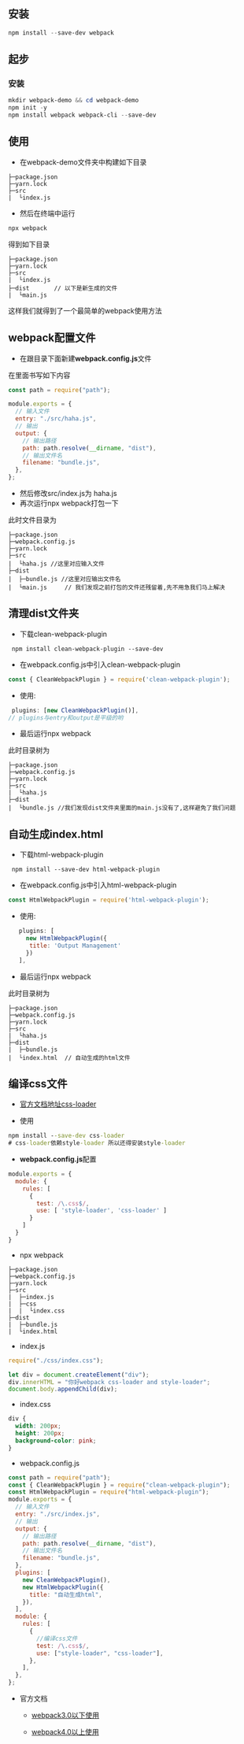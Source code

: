## 安装

```powershell
npm install --save-dev webpack
```

## 起步

### 安装

```powershell
mkdir webpack-demo && cd webpack-demo
npm init -y
npm install webpack webpack-cli --save-dev
```

## 使用

-   在webpack-demo文件夹中构建如下目录

```
├─package.json
├─yarn.lock
├─src
|  └index.js
```

-   然后在终端中运行

```cmd
npx webpack
```

得到如下目录

```
├─package.json
├─yarn.lock
├─src
|  └index.js
├─dist       // 以下是新生成的文件
|  └main.js
```

这样我们就得到了一个最简单的webpack使用方法

## webpack配置文件

-   在跟目录下面新建**webpack.config.js**文件

在里面书写如下内容

```js
const path = require("path");

module.exports = {
  // 输入文件
  entry: "./src/haha.js",
  // 输出
  output: {
    // 输出路径
    path: path.resolve(__dirname, "dist"),
    // 输出文件名
    filename: "bundle.js",
  },
};

```

-   然后修改src/index.js为 haha.js
-   再次运行npx webpack打包一下

此时文件目录为

```
├─package.json
├─webpack.config.js
├─yarn.lock
├─src
|  └haha.js //这里对应输入文件
├─dist
|  ├─bundle.js //这里对应输出文件名
|  └main.js		// 我们发现之前打包的文件还残留着,先不用急我们马上解决
```

## 清理dist文件夹

-   下载clean-webpack-plugin

```shell
 npm install clean-webpack-plugin --save-dev
```

-   在webpack.config.js中引入clean-webpack-plugin

```js
const { CleanWebpackPlugin } = require('clean-webpack-plugin');
```

-   使用:

```js
 plugins: [new CleanWebpackPlugin()],
// plugins与entry和output是平级的哟
```

-   最后运行npx webpack

此时目录树为

```
├─package.json
├─webpack.config.js
├─yarn.lock
├─src
|  └haha.js
├─dist
|  └bundle.js //我们发现dist文件夹里面的main.js没有了,这样避免了我们问题
```

## 自动生成index.html

-   下载html-webpack-plugin

```shell
 npm install --save-dev html-webpack-plugin
```

-   在webpack.config.js中引入html-webpack-plugin

```js
const HtmlWebpackPlugin = require('html-webpack-plugin');
```

-   使用:

```js
   plugins: [
     new HtmlWebpackPlugin({
      title: 'Output Management'
     })
   ],
```

-   最后运行npx webpack

此时目录树为

```
├─package.json
├─webpack.config.js
├─yarn.lock
├─src
|  └haha.js
├─dist
|  ├─bundle.js
|  └index.html  // 自动生成的html文件
```

## 编译css文件

-   [官方文档地址css-loader](https://www.webpackjs.com/loaders/css-loader/)

-   使用

```cmd
npm install --save-dev css-loader
# css-loader依赖style-loader 所以还得安装style-loader
```

-   **webpack.config.js**配置

```js
module.exports = {
  module: {
    rules: [
      {
        test: /\.css$/,
        use: [ 'style-loader', 'css-loader' ]
      }
    ]
  }
}
```

-   npx webpack

```
├─package.json
├─webpack.config.js
├─yarn.lock
├─src
|  ├─index.js
|  ├─css
|  |  └index.css
├─dist
|  ├─bundle.js
|  └index.html
```

-   index.js

```js
require("./css/index.css");

let div = document.createElement("div");
div.innerHTML = "你好webpack css-loader and style-loader";
document.body.appendChild(div);

```

-   index.css

```css
div {
  width: 200px;
  height: 200px;
  background-color: pink;
}
```

-   webpack.config.js

```js
const path = require("path");
const { CleanWebpackPlugin } = require("clean-webpack-plugin");
const HtmlWebpackPlugin = require("html-webpack-plugin");
module.exports = {
  // 输入文件
  entry: "./src/index.js",
  // 输出
  output: {
    // 输出路径
    path: path.resolve(__dirname, "dist"),
    // 输出文件名
    filename: "bundle.js",
  },
  plugins: [
    new CleanWebpackPlugin(),
    new HtmlWebpackPlugin({
      title: "自动生成html",
    }),
  ],
  module: {
    rules: [
      {
        //编译css文件
        test: /\.css$/,
        use: ["style-loader", "css-loader"],
      },
    ],
  },
};

```

-   官方文档

    -    [webpack3.0以下使用](https://github.com/webpack-contrib/extract-text-webpack-plugin)

    -   [webpack4.0以上使用](https://github.com/webpack-contrib/mini-css-extract-plugin)